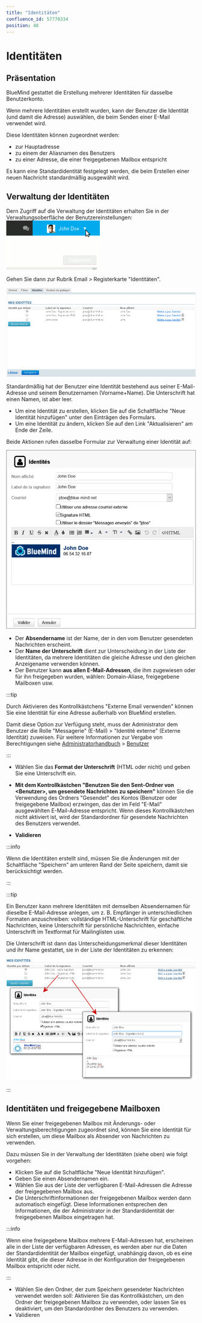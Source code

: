 ```yaml
---
title: "Identitäten"
confluence_id: 57770334
position: 48
---
```

# Identitäten


## Präsentation

BlueMind gestattet die Erstellung mehrerer Identitäten für dasselbe Benutzerkonto.

Wenn mehrere Identitäten erstellt wurden, kann der Benutzer die Identität (und damit die Adresse) auswählen, die beim Senden einer E-Mail verwendet wird.

Diese Identitäten können zugeordnet werden:

- zur Hauptadresse
- zu einem der Aliasnamen des Benutzers
- zu einer Adresse, die einer freigegebenen Mailbox entspricht


Es kann eine Standardidentität festgelegt werden, die beim Erstellen einer neuen Nachricht standardmäßig ausgewählt wird.


## Verwaltung der Identitäten

Dern Zugriff auf die Verwaltung der Identitäten erhalten Sie in der Verwaltungsoberfläche der Benutzereinstellungen:![](../../../attachments/57770060/57770071.png)

Gehen Sie dann zur Rubrik Email > Registerkarte "Identitäten".

![](../../../attachments/57770334/57770341.png)

Standardmäßig hat der Benutzer eine Identität bestehend aus seiner E-Mail-Adresse und seinem Benutzernamen (Vorname+Name).
Die Unterschrift hat einen Namen, ist aber leer.

- Um eine Identität zu erstellen, klicken Sie auf die Schaltfläche "Neue Identität hinzufügen" unter den Einträgen des Formulars.
- Um eine Identität zu ändern, klicken Sie auf den Link "Aktualisieren" am Ende der Zeile.


Beide Aktionen rufen dasselbe Formular zur Verwaltung einer Identität auf:

![](../../../attachments/57770334/57770339.png)

- Der **Absendername** ist der Name, der in den vom Benutzer gesendeten Nachrichten erscheint.
- Der **Name der Unterschrift** dient zur Unterscheidung in der Liste der Identitäten, da mehrere Identitäten die gleiche Adresse und den gleichen Anzeigename verwenden können.
- Der Benutzer kann **aus allen E-Mail-Adressen**, die ihm zugewiesen oder für ihn freigegeben wurden, wählen: Domain-Aliase, freigegebene Mailboxen usw.


:::tip

Durch Aktivieren des Kontrollkästchens "Externe Email verwenden" können Sie eine Identität für eine Adresse außerhalb von BlueMind erstellen.

Damit diese Option zur Verfügung steht, muss der Administrator dem Benutzer die Rolle "Messagerie" (E-Mail) > "Identité externe" (Externe Identität) zuweisen.
Für weitere Informationen zur Vergabe von Berechtigungen siehe [Administratorhandbuch](/Guide_de_l_administrateur/) > [Benutzer](/Guide_de_l_administrateur/Gestion_des_entités/Utilisateurs/)

:::

- Wählen Sie das **Format der Unterschrift** (HTML oder nicht) und geben Sie eine Unterschrift ein.

- **Mit dem Kontrollkästchen "Benutzen Sie den Sent-Ordner von &lt;Benutzer>, um gesendete Nachrichten zu speichern"** können Sie die Verwendung des Ordners "Gesendet" des Kontos (Benutzer oder freigegebene Mailbox) erzwingen, das der im Feld "E-Mail" ausgewählten E-Mail-Adresse entspricht. Wenn dieses Kontrollkästchen nicht aktiviert ist, wird der Standardordner für gesendete Nachrichten des Benutzers verwendet.
- **Validieren**


:::info

Wenn die Identitäten erstellt sind, müssen Sie die Änderungen mit der Schaltfläche "Speichern" am unteren Rand der Seite speichern, damit sie berücksichtigt werden.

:::


:::tip

Ein Benutzer kann mehrere Identitäten mit demselben Absendernamen für dieselbe E-Mail-Adresse anlegen, um z. B. Empfänger in unterschiedlichen Formaten anzuschreiben: vollständige HTML-Unterschrift für geschäftliche Nachrichten, keine Unterschrift für persönliche Nachrichten, einfache Unterschrift im Textformat für Mailinglisten usw.

Die Unterschrift ist dann das Unterscheidungsmerkmal dieser Identitäten und ihr Name gestattet, sie in der Liste der Identitäten zu erkennen:

![](../../../attachments/57770334/57770337.png)

:::


## Identitäten und freigegebene Mailboxen

Wenn Sie einer freigegebenen Mailbox mit Änderungs- oder Verwaltungsberechtigungen zugeordnet sind, können Sie eine Identität für sich erstellen, um diese Mailbox als Absender von Nachrichten zu verwenden.

Dazu müssen Sie in der Verwaltung der Identitäten (siehe oben) wie folgt vorgehen:

- Klicken Sie auf die Schaltfläche "Neue Identität hinzufügen".
- Geben Sie einen Absendernamen ein.
- Wählen Sie aus der Liste der verfügbaren E-Mail-Adressen die Adresse der freigegebenen Mailbox aus.
- Die Unterschriftinformationen der freigegebenen Mailbox werden dann automatisch eingefügt.
Diese Informationen entsprechen den Informationen, die der Administrator in der Standardidentität der freigegebenen Mailbox eingetragen hat.


:::info

Wenn eine freigegebene Mailbox mehrere E-Mail-Adressen hat, erscheinen alle in der Liste der verfügbaren Adressen, es werden aber nur die Daten der Standardidentität der Mailbox eingefügt, unabhängig davon, ob es eine Identität gibt, die dieser Adresse in der Konfiguration der freigegebenen Mailbox entspricht oder nicht.

:::

- Wählen Sie den Ordner, der zum Speichern gesendeter Nachrichten verwendet werden soll: Aktivieren Sie das Kontrollkästchen, um den Ordner der freigegebenen Mailbox zu verwenden, oder lassen Sie es deaktiviert, um den Standardordner des Benutzers zu verwenden.
- Validieren


